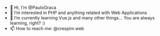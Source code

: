 - 👋 Hi, I’m @PauloGraca
- 👀 I’m interested in PHP and anything related with Web Applications
- 🌱 I’m currently learning Vue.js and many other things... You are always learning, right? :)
- 📫 How to reach me: @crespim.web

<!---
PauloGraca/PauloGraca is a ✨ special ✨ repository because its `README.md` (this file) appears on your GitHub profile.
You can click the Preview link to take a look at your changes.
--->

